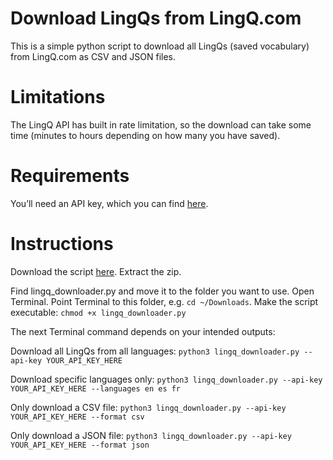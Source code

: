 # Download LingQs from LingQ.com
This is a simple python script to download all LingQs (saved vocabulary) from LingQ.com as CSV and JSON files.

# Limitations
The LingQ API has built in rate limitation, so the download can take some time (minutes to hours depending on how many you have saved).

# Requirements
You’ll need an API key, which you can find [here](https://www.lingq.com/en/accounts/apikey/). 

# Instructions
Download the script [here](https://github.com/tomtom800/lingq_downloader/archive/refs/heads/main.zip). Extract the zip. 

Find lingq_downloader.py and move it to the folder you want to use. Open Terminal. Point Terminal to this folder, e.g. `cd ~/Downloads`.
Make the script executable: `chmod +x lingq_downloader.py`

The next Terminal command depends on your intended outputs:

Download all LingQs from all languages: `python3 lingq_downloader.py --api-key YOUR_API_KEY_HERE`

Download specific languages only: `python3 lingq_downloader.py --api-key YOUR_API_KEY_HERE --languages en es fr`

Only download a CSV file: `python3 lingq_downloader.py --api-key YOUR_API_KEY_HERE --format csv`

Only download a JSON file: `python3 lingq_downloader.py --api-key YOUR_API_KEY_HERE --format json`
